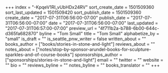 +++
index = "-KpqeV1RI_vUbHDx24RV"
sort_create_date = 1501509360
sort_last_updated = 1501509420
sort_publish_date = 1501509360
create_date = "2017-07-31T06:56:00-07:00"
publish_date = "2017-07-31T06:56:00-07:00"
date = "2017-07-31T06:56:00-07:00"
last_updated = "2017-07-31T06:57:00-07:00"
preview_url = "4f711b2a-b788-6b00-644c-d365fa682870"
byline = "Tom Small"
title = "Tom Small"
alphabetize_by = "small"
is_draft = ""
is_seattle_pnw_writer = false
written_about = ""
books_author = ["books/stories-in-stone-and-light"]
reviews_about = ""
notes_about = ["notes/stop-by-sponsor-arundel-books-for-sculpture-sparkles-and-of-course-books"]
sponsorships_author = ["sponsorships/stories-in-stone-and-light"]
email = ""
twitter = ""
website = ""
bio = ""
reviews_byline = ""
notes_byline = ""
books_translator = ""
+++
